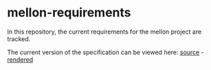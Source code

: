 # mellon-requirements

In this repository, the current requirements for the mellon project are tracked.




The current version of the specification can be viewed here: [source](https://github.com/MellonScholarlyCommunication/mellon-specification/blob/master/index.bs) - [rendered](https://mellonscholarlycommunication.github.io/mellon-specification/index.html)
